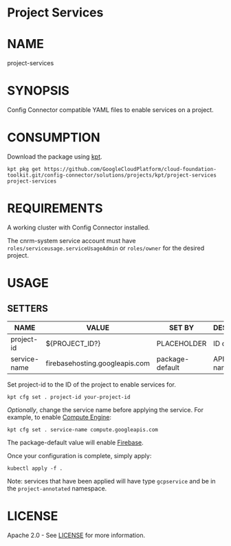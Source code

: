 Project Services
==================================================
# NAME
  project-services
# SYNOPSIS
  Config Connector compatible YAML files to enable services on a project.
# CONSUMPTION
  Download the package using [kpt](https://googlecontainertools.github.io/kpt/).
  ```
  kpt pkg get https://github.com/GoogleCloudPlatform/cloud-foundation-toolkit.git/config-connector/solutions/projects/kpt/project-services project-services
  ```
# REQUIREMENTS
  A working cluster with Config Connector installed.

  The cnrm-system service account must have
`roles/serviceusage.serviceUsageAdmin` or `roles/owner` for the desired project.
# USAGE
## SETTERS
|     NAME     |             VALUE              |     SET BY      |   DESCRIPTION    | COUNT |
|--------------|--------------------------------|-----------------|------------------|-------|
| project-id   | ${PROJECT_ID?}                 | PLACEHOLDER     | ID of project    | 1     |
| service-name | firebasehosting.googleapis.com | package-default | API service name | 1     |

  Set project-id to the ID of the project to enable services for.
  ```
  kpt cfg set . project-id your-project-id
  ```
  _Optionally_, change the service name before applying the service. For example, to enable
[Compute Engine](https://cloud.google.com/compute/docs):
  ```
  kpt cfg set . service-name compute.googleapis.com
  ```
  The package-default value will enable
[Firebase](https://firebase.google.com/docs).

  Once your configuration is complete, simply apply:
  ```
  kubectl apply -f .
  ```
  Note: services that have been applied will have type `gcpservice` and be in the `project-annotated` namespace.
# LICENSE
  Apache 2.0 - See [LICENSE](/LICENSE) for more information.
